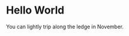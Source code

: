 <!DOCTYPE html>
<html>
<body>
<h1>Hello World</h1>
<p>You can lightly trip along the ledge in November.</p>
</body>
</html>
